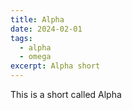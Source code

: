 ```yaml
---
title: Alpha
date: 2024-02-01
tags:
  - alpha
  - omega
excerpt: Alpha short
---
```


This is a short called Alpha
